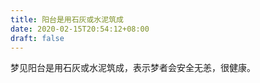 ```yaml
---
title: 阳台是用石灰或水泥筑成
date: 2020-02-15T20:54:12+08:00
draft: false
---
```


梦见阳台是用石灰或水泥筑成，表示梦者会安全无恙，很健康。<br>
